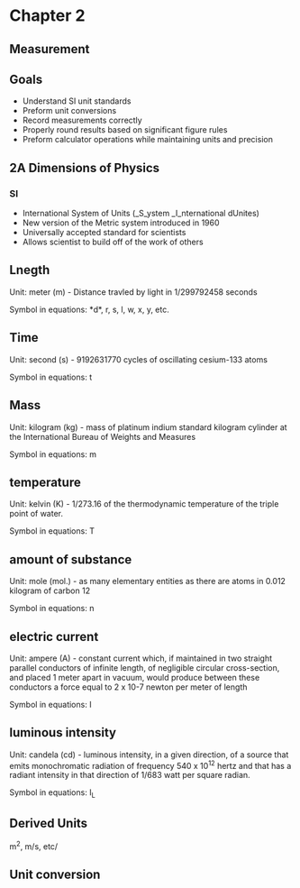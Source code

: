 # Chapter 2
## Measurement



## Goals

- Understand SI unit standards <!-- .element: class="fragment"-->
- Preform unit conversions <!-- .element: class="fragment"-->
- Record measurements correctly <!-- .element: class="fragment"-->
- Properly round results based on significant figure rules <!-- .element: class="fragment"-->
- Preform calculator operations while maintaining units and precision <!-- .element: class="fragment"-->



## **2A** Dimensions of Physics



### SI

- International System of Units (_S_ystem _I_nternational dUnites)
- New version of the Metric system introduced in 1960
- Universally accepted standard for scientists
- Allows scientist to build off of the work of others



## Lnegth

Unit: meter (m) - Distance travled by light in 1/299792458 seconds

<p>Symbol in equations: *d*, r, s, l, w, x, y, etc.</p> <!-- .element: class="fragment"-->



## Time

Unit: second (s) - 9192631770 cycles of oscillating cesium-133 atoms

Symbol in equations: t <!-- .element: class="fragment"-->



## Mass

Unit: kilogram (kg) - mass of platinum indium standard kilogram cylinder at the International Bureau of Weights and Measures

Symbol in equations: m <!-- .element: class="fragment"-->



## temperature

Unit: kelvin (K) - 1/273.16 of the thermodynamic temperature of the triple point of water.

Symbol in equations: T <!-- .element: class="fragment"-->



## amount of substance

Unit: mole (mol.) - as many elementary entities as there are atoms in 0.012 kilogram of carbon 12

Symbol in equations: n <!-- .element: class="fragment"-->



## electric current

Unit: ampere (A) - constant current which, if maintained in two straight parallel conductors of infinite length, of negligible circular cross-section, and placed 1 meter apart in vacuum, would produce between these conductors a force equal to 2 x 10-7 newton per meter of length

Symbol in equations: I <!-- .element: class="fragment"-->


## luminous intensity

Unit: candela (cd) - luminous intensity, in a given direction, of a source that emits monochromatic radiation of frequency 540 x 10<sup>12</sup> hertz and that has a radiant intensity in that direction of 1/683 watt per square radian.

<p>Symbol in equations: I<sub>L</sub></p>




## Derived Units

m<sup>2</sup>, m/s, etc/



## Unit conversion
